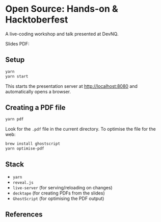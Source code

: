 # Open Source: Hands-on & Hacktoberfest

A live-coding workshop and talk presented at DevNQ.

Slides PDF: <TBD>

## Setup

```bash
yarn
yarn start
```

This starts the presentation server at <http://localhost:8080> and
automatically opens a browser.

## Creating a PDF file

```bash
yarn pdf
```

Look for the `.pdf` file in the current directory.  To optimise the file for the web:

```bash
brew install ghostscript
yarn optimise-pdf
```

## Stack

* `yarn`
* `reveal.js`
* `live-server` (for serving/reloading on changes)
* `decktape` (for creating PDFs from the slides)
* `GhostScript` (for optimising the PDF output)

## References

